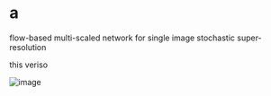 # a
flow-based multi-scaled network for single image stochastic super-resolution

this veriso

![image](https://github.com/qianyuwu/FPAN/blob/main/NTIRE2021awards_certificates%202_00.png)
